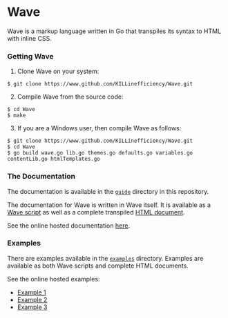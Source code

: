 # Wave

Wave is a markup language written in Go that transpiles its syntax to HTML with inline CSS.

### Getting Wave

1. Clone Wave on your system:

```
$ git clone https://www.github.com/KILLinefficiency/Wave.git
```

2. Compile Wave from the source code:

```
$ cd Wave
$ make
```

3. If you are a Windows user, then compile Wave as follows:

```
$ git clone https://www.github.com/KILLinefficiency/Wave.git
$ cd Wave
$ go build wave.go lib.go themes.go defaults.go variables.go contentLib.go htmlTemplates.go
```

### The Documentation

The documentation is available in the [``guide``](guide) directory in this repository.

The documentation for Wave is written in Wave itself. It is available as a [Wave script](guide/guide.txt) as well as a complete transpiled [HTML document](guide/guide.html).

See the online hosted documentation [here](https://killinefficiency.github.io/Wave/guide/guide.html).

### Examples

There are examples available in the [``examples``](examples) directory. Examples are available as both Wave scripts and complete HTML documents.

See the online hosted examples:

* [Example 1](https://killinefficiency.github.io/Wave/examples/example1/example1.html)
* [Example 2](https://killinefficiency.github.io/Wave/examples/example2/example2.html)
* [Example 3](https://killinefficiency.github.io/Wave/examples/example3/example3.html)
